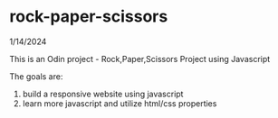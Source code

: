 # rock-paper-scissors

1/14/2024

This is an Odin project - Rock,Paper,Scissors Project using Javascript

The goals are:

1. build a responsive website using javascript
2. learn more javascript and utilize html/css properties